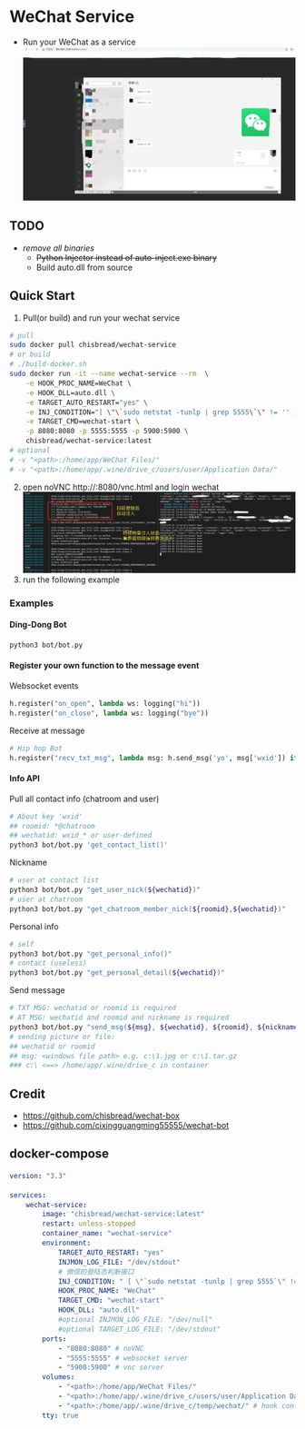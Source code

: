 # WeChat Service
- Run your WeChat as a service
![echo](https://github.com/ChisBread/wechat-service/raw/master/images/echo.png)
## TODO
- *remove all binaries*
  - ~~Python Injector instead of auto-inject.exe binary~~
  - Build auto.dll from source

## Quick Start
1. Pull(or build) and run your wechat service

```bash
# pull
sudo docker pull chisbread/wechat-service
# or build
# ./build-docker.sh
sudo docker run -it --name wechat-service --rm  \
    -e HOOK_PROC_NAME=WeChat \
    -e HOOK_DLL=auto.dll \
    -e TARGET_AUTO_RESTART="yes" \
    -e INJ_CONDITION="[ \"\`sudo netstat -tunlp | grep 5555\`\" != '' ] && exit 0 ; sleep 5 ; curl 'http://127.0.0.1:8680/hi' 2>/dev/null | grep -P 'code.:0'" \
    -e TARGET_CMD=wechat-start \
    -p 8080:8080 -p 5555:5555 -p 5900:5900 \
    chisbread/wechat-service:latest
# optional
# -v "<path>:/home/app/WeChat Files/"
# -v "<path>:/home/app/.wine/drive_c/users/user/Application Data/"
```
2. open noVNC http://<Your IP Address>:8080/vnc.html and login wechat
![inject](https://github.com/ChisBread/wechat-service/raw/master/images/inject.png)
3. run the following example
### Examples
#### Ding-Dong Bot

```bash
python3 bot/bot.py
```
#### Register your own function to the message event

Websocket events
```python
h.register("on_open", lambda ws: logging("hi"))
h.register("on_close", lambda ws: logging("bye"))
```
Receive at message
```python
# Hip hop Bot
h.register("recv_txt_msg", lambda msg: h.send_msg('yo', msg['wxid']) if msg['content'] == 'hey' else None)
```
#### Info API

Pull all contact info (chatroom and user)
```bash
# About key 'wxid'
## roomid: *@chatroom
## wechatid: wxid_* or user-defined
python3 bot/bot.py 'get_contact_list()'
```
Nickname
```bash
# user at contact list
python3 bot/bot.py "get_user_nick(${wechatid})"
# user at chatroom
python3 bot/bot.py "get_chatroom_member_nick(${roomid},${wechatid})"
```
Personal info
```bash
# self
python3 bot/bot.py "get_personal_info()"
# contact (useless)
python3 bot/bot.py "get_personal_detail(${wechatid})"
```
Send message
```bash
# TXT MSG: wechatid or roomid is required
# AT MSG: wechatid and roomid and nickname is required
python3 bot/bot.py "send_msg(${msg}, ${wechatid}, ${roomid}, ${nickname})"
# sending picture or file:
## wechatid or roomid
## msg: <windows file path> e.g. c:\1.jpg or c:\1.tar.gz
### c:\ <==> /home/app/.wine/drive_c in container
```

## Credit
- https://github.com/chisbread/wechat-box
- https://github.com/cixingguangming55555/wechat-bot

## docker-compose
```yaml
version: "3.3"

services:
    wechat-service:
        image: "chisbread/wechat-service:latest"
        restart: unless-stopped
        container_name: "wechat-service"
        environment:
            TARGET_AUTO_RESTART: "yes"
            INJMON_LOG_FILE: "/dev/stdout"
            # 微信的登陆态判断接口
            INJ_CONDITION: " [ \"`sudo netstat -tunlp | grep 5555`\" != '' ] && exit 0 ; sleep 5 ; curl 'http://127.0.0.1:8680/hi' 2>/dev/null | grep -P 'code.:0'"
            HOOK_PROC_NAME: "WeChat"
            TARGET_CMD: "wechat-start"
            HOOK_DLL: "auto.dll"
            #optional INJMON_LOG_FILE: "/dev/null"
            #optional TARGET_LOG_FILE: "/dev/stdout"
        ports:
            - "8080:8080" # noVNC
            - "5555:5555" # websocket server
            - "5900:5900" # vnc server
        volumes:
            - "<path>:/home/app/WeChat Files/" 
            - "<path>:/home/app/.wine/drive_c/users/user/Application Data/"
            - "<path>:/home/app/.wine/drive_c/temp/wechat/" # hook config
        tty: true

```